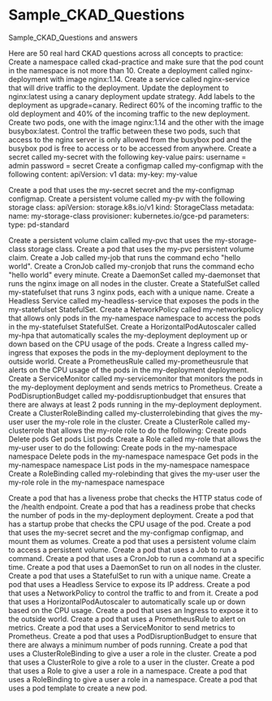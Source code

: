 # Sample_CKAD_Questions
Sample_CKAD_Questions and answers

Here are 50 real hard CKAD questions across all concepts to practice:
Create a namespace called ckad-practice and make sure that the pod count in the namespace is not more than 10.
Create a deployment called nginx-deployment with image nginx:1.14.
Create a service called nginx-service that will drive traffic to the deployment.
Update the deployment to nginx:latest using a canary deployment update strategy.
Add labels to the deployment as upgrade=canary.
Redirect 60% of the incoming traffic to the old deployment and 40% of the incoming traffic to the new deployment.
Create two pods, one with the image nginx:1.14 and the other with the image busybox:latest.
Control the traffic between these two pods, such that access to the nginx server is only allowed from the busybox pod and the busybox pod is free to access or to be accessed from anywhere.
Create a secret called my-secret with the following key-value pairs:
username = admin
password = secret
Create a configmap called my-configmap with the following content:
apiVersion: v1
data:
  my-key: my-value

Create a pod that uses the my-secret secret and the my-configmap configmap.
Create a persistent volume called my-pv with the following storage class:
apiVersion: storage.k8s.io/v1
kind: StorageClass
metadata:
  name: my-storage-class
provisioner: kubernetes.io/gce-pd
parameters:
  type: pd-standard

Create a persistent volume claim called my-pvc that uses the my-storage-class storage class.
Create a pod that uses the my-pvc persistent volume claim.
Create a Job called my-job that runs the command echo "hello world".
Create a CronJob called my-cronjob that runs the command echo "hello world" every minute.
Create a DaemonSet called my-daemonset that runs the nginx image on all nodes in the cluster.
Create a StatefulSet called my-statefulset that runs 3 nginx pods, each with a unique name.
Create a Headless Service called my-headless-service that exposes the pods in the my-statefulset StatefulSet.
Create a NetworkPolicy called my-networkpolicy that allows only pods in the my-namespace namespace to access the pods in the my-statefulset StatefulSet.
Create a HorizontalPodAutoscaler called my-hpa that automatically scales the my-deployment deployment up or down based on the CPU usage of the pods.
Create a Ingress called my-ingress that exposes the pods in the my-deployment deployment to the outside world.
Create a PrometheusRule called my-prometheusrule that alerts on the CPU usage of the pods in the my-deployment deployment.
Create a ServiceMonitor called my-servicemonitor that monitors the pods in the my-deployment deployment and sends metrics to Prometheus.
Create a PodDisruptionBudget called my-poddisruptionbudget that ensures that there are always at least 2 pods running in the my-deployment deployment.
Create a ClusterRoleBinding called my-clusterrolebinding that gives the my-user user the my-role role in the cluster.
Create a ClusterRole called my-clusterrole that allows the my-role role to do the following:
Create pods
Delete pods
Get pods
List pods
Create a Role called my-role that allows the my-user user to do the following:
Create pods in the my-namespace namespace
Delete pods in the my-namespace namespace
Get pods in the my-namespace namespace
List pods in the my-namespace namespace
Create a RoleBinding called my-rolebinding that gives the my-user user the my-role role in the my-namespace namespace

Create a pod that has a liveness probe that checks the HTTP status code of the /health endpoint.
Create a pod that has a readiness probe that checks the number of pods in the my-deployment deployment.
Create a pod that has a startup probe that checks the CPU usage of the pod.
Create a pod that uses the my-secret secret and the my-configmap configmap, and mount them as volumes.
Create a pod that uses a persistent volume claim to access a persistent volume.
Create a pod that uses a Job to run a command.
Create a pod that uses a CronJob to run a command at a specific time.
Create a pod that uses a DaemonSet to run on all nodes in the cluster.
Create a pod that uses a StatefulSet to run with a unique name.
Create a pod that uses a Headless Service to expose its IP address.
Create a pod that uses a NetworkPolicy to control the traffic to and from it.
Create a pod that uses a HorizontalPodAutoscaler to automatically scale up or down based on the CPU usage.
Create a pod that uses an Ingress to expose it to the outside world.
Create a pod that uses a PrometheusRule to alert on metrics.
Create a pod that uses a ServiceMonitor to send metrics to Prometheus.
Create a pod that uses a PodDisruptionBudget to ensure that there are always a minimum number of pods running.
Create a pod that uses a ClusterRoleBinding to give a user a role in the cluster.
Create a pod that uses a ClusterRole to give a role to a user in the cluster.
Create a pod that uses a Role to give a user a role in a namespace.
Create a pod that uses a RoleBinding to give a user a role in a namespace.
Create a pod that uses a pod template to create a new pod.
